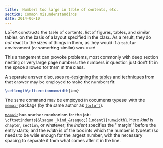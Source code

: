 ```yaml
---
title:  Numbers too large in table of contents, etc.
section: Common misunderstandings
date: 2014-06-10
---
```


LaTeX constructs the table of contents, list of figures, tables,
and similar tables, on the basis of a layout specified in the class.
As a result, they do _not_ react to the sizes of things in them,
as they would if a `tabular` environment (or something
similar) was used.

This arrangement can provoke problems, most commonly with deep section
nesting or very large page numbers: the numbers in question just don't
fit in the space allowed for them in the class.

A separate answer discusses 
[re-designing the tables](FAQ-tocloft.md)
and techniques from that answer may be employed to make the numbers
fit:
```latex
\setlength\cftsectionnumwidth{4em}
```

The same command may be employed in documents typeset with the
[`memoir`](https://ctan.org/pkg/memoir) package (by the same author as [`tocloft`](https://ctan.org/pkg/tocloft)).

[`Memoir`](https://ctan.org/pkg/Memoir) has another mechanism for the job:
`\cftsetindents{&lsaquo;_kind_&rsaquo;}{indent}{numwidth}`.  Here
_kind_ is `chapter`, `section`, or whatever; the
_indent_ specifies the ''margin'' before the entry starts; and the
_width_ is of the box into which the number is typeset (so needs
to be wide enough for the largest number, with the necessary spacing
to separate it from what comes after it in the line.

